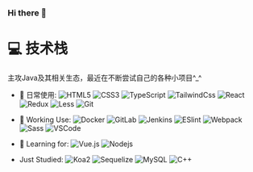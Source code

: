 ### Hi there 👋

<!--
**Howietron/Howietron** is a ✨ _special_ ✨ repository because its `README.md` (this file) appears on your GitHub profile.

Here are some ideas to get you started:

- 🔭 I’m currently working on ...
- 🌱 I’m currently learning ...
- 👯 I’m looking to collaborate on ...
- 🤔 I’m looking for help with ...
- 💬 Ask me about ...
- 📫 How to reach me: ...
- 😄 Pronouns: ...
- ⚡ Fun fact: ...
-->

# 💻 技术栈
主攻Java及其相关生态，最近在不断尝试自己的各种小项目^_^

- 🥇 日常使用: 
![HTML5](https://img.shields.io/badge/-HTML5-E34F26?style=flat-square&logo=html5&logoColor=white) 
![CSS3](https://img.shields.io/badge/-CSS3-1572B6?style=flat-square&logo=css3) 
![TypeScript](https://img.shields.io/badge/-TypeScript-007ACC?style=flat-square&logo=typescript&logoColor=fff)
![TailwindCss](https://img.shields.io/badge/-TailwindCss-%231a202c?style=flat-square&logo=tailwind-css)
![React](https://img.shields.io/badge/-React-black?style=flat-square&logo=react) 
![Redux](https://img.shields.io/badge/-Redux-%23764abc?style=flat-square&logo=redux)
![Less](https://img.shields.io/badge/-Less-%231d365d?style=flat-square&logo=less&logoColor=fff)
![Git](https://img.shields.io/badge/-Git-black?style=flat-square&logo=git) 

- 🥈 Working Use: 
![Docker](https://img.shields.io/badge/-Docker-black?style=flat-square&logo=docker) 
![GitLab](https://img.shields.io/badge/-GitLab-FCA121?style=flat-square&logo=gitlab) 
![Jenkins](https://img.shields.io/badge/-Jenkins-black?style=flat-square&logo=Jenkins)
![ESlint](https://img.shields.io/badge/-ESLint-%234B32C3?style=flat-square&logo=eslint)
![Webpack](https://img.shields.io/badge/-Webpack-%232C3A42?style=flat-square&logo=webpack)
![Sass](https://img.shields.io/badge/-Sass-%23CC6699?style=flat-square&logo=sass&logoColor=ffffff)
![VSCode](https://img.shields.io/badge/VSCode-blue?style=flat-square&logo=visual-studio-code)

- 🥉 Learning for: 
![Vue.js](https://img.shields.io/badge/-Vue.js-%232c3e50?style=flat-square&logo=vuedotjs)
![Nodejs](https://img.shields.io/badge/-Nodejs-black?style=flat-square&logo=Node.js) 

-  Just Studied:
![Koa2](https://img.shields.io/badge/-Koa2-%23764abc?style=flat-square)
![Sequelize](https://img.shields.io/badge/-Sequelize-%23fff?style=flat-square&logo=sequelize)
![MySQL](https://img.shields.io/badge/-MySQL-black?style=flat-square&logo=mysql)
![C++](https://img.shields.io/badge/-C++-00599C?style=flat-square&logo=c)
